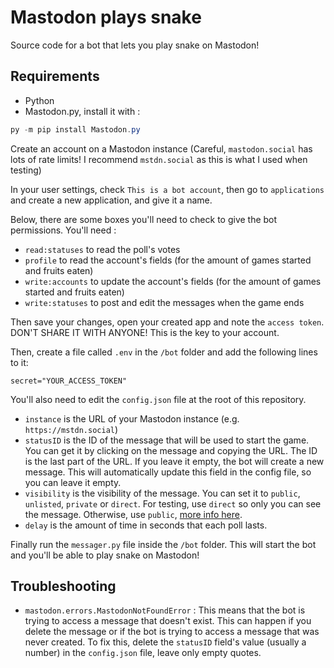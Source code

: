 # Mastodon plays snake
Source code for a bot that lets you play snake on Mastodon!

Requirements
----------------
- Python
- Mastodon.py, install it with :

```ps1
py -m pip install Mastodon.py
```

Create an account on a Mastodon instance (Careful, `mastodon.social` has lots of rate limits! I recommend `mstdn.social` as this is what I used when testing)

In your user settings, check `This is a bot account`, then go to `applications` and create a new application, and give it a name.

Below, there are some boxes you'll need to check to give the bot permissions. You'll need :

- `read:statuses` to read the poll's votes
- `profile` to read the account's fields (for the amount of games started and fruits eaten)
- `write:accounts` to update the account's fields (for the amount of games started and fruits eaten)
- `write:statuses` to post and edit the messages when the game ends

Then save your changes, open your created app and note the `access token`. DON'T SHARE IT WITH ANYONE! This is the key to your account.

Then, create a file called `.env` in the `/bot` folder and add the following lines to it:

```env
secret="YOUR_ACCESS_TOKEN"
```

You'll also need to edit the `config.json` file at the root of this repository.
- `instance` is the URL of your Mastodon instance (e.g. `https://mstdn.social`)
- `statusID` is the ID of the message that will be used to start the game. You can get it by clicking on the message and copying the URL. The ID is the last part of the URL. If you leave it empty, the bot will create a new message. This will automatically update this field in the config file, so you can leave it empty.
- `visibility` is the visibility of the message. You can set it to `public`, `unlisted`, `private` or `direct`. For testing, use `direct` so only you can see the message. Otherwise, use `public`, [more info here](https://mastodonpy.readthedocs.io/en/stable/05_statuses.html#mastodon.Mastodon.status_post).
- `delay` is the amount of time in seconds that each poll lasts.

Finally run the `messager.py` file inside the `/bot` folder. This will start the bot and you'll be able to play snake on Mastodon!

## Troubleshooting
 - `mastodon.errors.MastodonNotFoundError` : This means that the bot is trying to access a message that doesn't exist. This can happen if you delete the message or if the bot is trying to access a message that was never created. To fix this, delete the `statusID` field's value (usually a number) in the `config.json` file, leave only empty quotes.

 <a rel="me" href="https://mstdn.social/@snakebot"></a>
